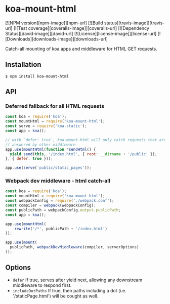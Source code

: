 # koa-mount-html

[![NPM version][npm-image]][npm-url]
[![Build status][travis-image]][travis-url]
[![Test coverage][coveralls-image]][coveralls-url]
[![Dependency Status][david-image]][david-url]
[![License][license-image]][license-url]
[![Downloads][downloads-image]][downloads-url]

 Catch-all mounting of koa apps and middleware for HTML GET requests.

## Installation

``` Shell
$ npm install koa-mount-html
```

## API

### Deferred fallback for all HTML requests
``` Javascript
const koa = require('koa');
const mountHtml = require('koa-mount-html');
const serve = require('koa-static');
const app = koa();

// with `defer: true`, koa-mount-html will only catch requests that are not
// answered by other middleware
app.use(mountHtml(function *sendHtml() {
  yield send(this, '/index.html', { root: __dirname + '/public' });
}, { defer: true }));

app.use(serve('public/static_pages'));
```

### Webpack dev middleware - html catch-all
``` Javascript
const koa = require('koa');
const mountHtml = require('koa-mount-html');
const webpackConfig = require('./webpack.conf');
const compiler = webpack(webpackConfig);
const publicPath = webpackConfig.output.publicPath;
const app = koa();

app.use(mountHtml(
    rewrite('/*', publicPath + '/index.html')
));

app.use(mount(
  publicPath, webpackDevMiddleware(compiler, serverOptions)
));
```

## Options

 - `defer` If true, serves after yield next, allowing any downstream middleware to respond first.
 - `includeDotPaths` If true, then paths including a dot (i.e. '/staticPage.html') will be cought as well.
